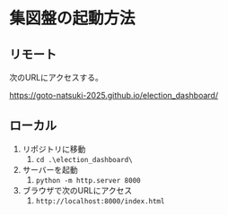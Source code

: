 # 集図盤の起動方法

## リモート

次のURLにアクセスする。

https://goto-natsuki-2025.github.io/election_dashboard/

## ローカル

1. リポジトリに移動
   1. `cd .\election_dashboard\`
2. サーバーを起動
   1. `python -m http.server 8000`
3. ブラウザで次のURLにアクセス
   1. `http://localhost:8000/index.html`
